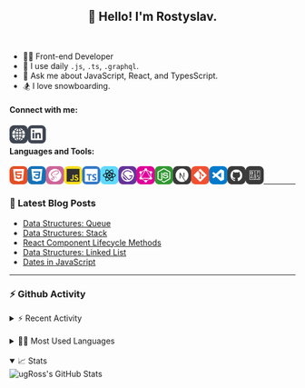 <!--
**UgRoss/UgRoss** is a ✨ _special_ ✨ repository because its `README.md` (this file) appears on your GitHub profile.

Here are some ideas to get you started:

- 🔭 I’m currently working on ...

- 👯 I’m looking to collaborate on ...
- 🤔 I’m looking for help with ...
- 💬 Ask me about ...
- 📫 How to reach me: ...
- 😄 Pronouns: ...
- ⚡ Fun fact: ...
-->

<h2 align="center">
  👋 Hello! I'm Rostyslav.
</h2>

<br />

- 👨‍💻 Front-end Developer
- 🤔 I use daily `.js`, `.ts`, `.graphql`.
- 💬 Ask me about JavaScript, React, and TypesScript.
- 🏂 I love snowboarding.

#### Connect with me:

[<img align="left" alt="ugRoss.dev" width="32px" src="https://raw.githubusercontent.com/UgRoss/UgRoss/master/assets/social/website.svg" />](https://ugross.dev)
[<img align="left" alt="ugRoss LinkedIn" width="32px" src="https://raw.githubusercontent.com/UgRoss/UgRoss/master/assets/social/linkedin.svg" />](https://www.linkedin.com/in/rostyslav-ugryniuk-7b7466102/)

<br />

#### Languages and Tools:

[<img align="left" alt="HTML" width="32px" src="https://raw.githubusercontent.com/UgRoss/UgRoss/master/assets/technologies/html5.svg" />](https://developer.mozilla.org/en-US/docs/Web/Guide/HTML/HTML5)
[<img align="left" alt="CSS" width="32px" src="https://raw.githubusercontent.com/UgRoss/UgRoss/master/assets/technologies/css.svg" />](https://developer.mozilla.org/en-US/docs/Archive/CSS3)
[<img align="left" alt="Sass" width="32px" src="https://raw.githubusercontent.com/UgRoss/UgRoss/master/assets/technologies/sass.svg" />](https://sass-lang.com/)
[<img align="left" alt="JavaScript" width="32px" src="https://raw.githubusercontent.com/UgRoss/UgRoss/master/assets/technologies/javascript.svg" />](https://developer.mozilla.org/en-US/docs/Web/JavaScript)
[<img align="left" alt="TypeScript" width="32px" src="https://raw.githubusercontent.com/UgRoss/UgRoss/master/assets/technologies/typescript.svg" />](https://www.typescriptlang.org/)
[<img align="left" alt="React" width="32px" src="https://raw.githubusercontent.com/UgRoss/UgRoss/master/assets/technologies/react.svg" />](https://reactjs.org/)
[<img align="left" alt="Gatsby" width="32px" src="https://raw.githubusercontent.com/UgRoss/UgRoss/master/assets/technologies/gatsby.svg" />](https://www.gatsbyjs.com/)
[<img align="left" alt="GraphQL" width="32px" src="https://raw.githubusercontent.com/UgRoss/UgRoss/master/assets/technologies/graphql.svg" />](https://graphql.org/)
[<img align="left" alt="Node.js" width="32px" src="https://raw.githubusercontent.com/UgRoss/UgRoss/master/assets/technologies/nodejs.svg" />](https://nodejs.org/en/)
[<img align="left" alt="NextJS" width="32px" src="https://raw.githubusercontent.com/UgRoss/UgRoss/master/assets/technologies/nextjs.svg" />](https://nextjs.org/)
[<img align="left" alt="Git" width="32px" src="https://raw.githubusercontent.com/UgRoss/UgRoss/master/assets/technologies/git.svg" />](https://git-scm.com/)
[<img align="left" alt="Visual Studio Code" width="32px" src="https://raw.githubusercontent.com/UgRoss/UgRoss/master/assets/technologies/vscode.svg" />](https://code.visualstudio.com/)
[<img align="left" alt="GitHub" width="32px" src="https://raw.githubusercontent.com/UgRoss/UgRoss/master/assets/technologies/github.svg" />](https://github.com/)
[<img align="left" alt="Styled Components" width="32px" src="https://raw.githubusercontent.com/UgRoss/UgRoss/master/assets/technologies/styled-components.svg" />](https://styled-components.com/)

<br />

---

### 📕 Latest Blog Posts

<!-- BLOG-POST-LIST:START -->
- [Data Structures: Queue](https://ugross.dev/blog/data-structures-queue)
- [Data Structures: Stack](https://ugross.dev/blog/data-structures-stack)
- [React Component Lifecycle Methods](https://ugross.dev/blog/react-component-lifecycle-methods)
- [Data Structures: Linked List](https://ugross.dev/blog/data-structures-linked-list)
- [Dates in JavaScript](https://ugross.dev/blog/dates-in-java-script)
<!-- BLOG-POST-LIST:END -->

---

### ⚡️ Github Activity

<details>
  <summary>⚡️ Recent Activity</summary>

  <div>
  
  <!--START_SECTION:activity-->
1. 🔒 Closed issue [#62](https://github.com/UgRoss/ugross.dev/issues/62) in [UgRoss/ugross.dev](https://github.com/UgRoss/ugross.dev)
2. 🗣 Commented on [#62](https://github.com/UgRoss/ugross.dev/issues/62) in [UgRoss/ugross.dev](https://github.com/UgRoss/ugross.dev)
3. 🎉 Merged PR [#151](https://github.com/UgRoss/ugross.dev/pull/151) in [UgRoss/ugross.dev](https://github.com/UgRoss/ugross.dev)
4. 🗣 Commented on [#62](https://github.com/UgRoss/ugross.dev/issues/62) in [UgRoss/ugross.dev](https://github.com/UgRoss/ugross.dev)
5. 🎉 Merged PR [#152](https://github.com/UgRoss/ugross.dev/pull/152) in [UgRoss/ugross.dev](https://github.com/UgRoss/ugross.dev)
  <!--END_SECTION:activity-->

  </div>
</details>

<br />

<details>
  <summary>🧑‍💻 Most Used Languages</summary>

  <div>
    <img align="left" alt="ugRoss's GitHub Stats | Most Used Languages" src="https://github-readme-stats.vercel.app/api/top-langs/?username=ugross&langs_count=4&hide_border=true&theme=nord" />
  </div>
</details>

<br />

<details open>
  <summary>📈 Stats</summary>

  <div>
    <img align="left" alt="ugRoss's GitHub Stats" src="https://github-readme-stats.vercel.app/api?username=ugross&hide_border=true&show_icons=true&theme=nord&hide_title=true&include_all_commits=true&disable_animations=true" />
  </div>
</details>
